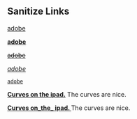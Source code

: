 ## Sanitize Links

[adobe](https://www.adobe.com)

**[adobe](https://www.adobe.com)**

~~[adobe](https://www.adobe.com)~~

_[adobe](https://www.adobe.com)_

_[](https://www.adobe.com)_

[`adobe`](https://www.adobe.com)

**[Curves on the ipad.](https://www.adobe.com)** The curves are nice.

**[Curves on_the_ ipad. ](https://www.adobe.com)** The curves are nice.
